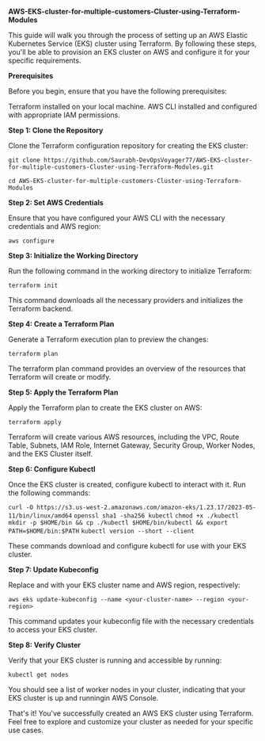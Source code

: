 **AWS-EKS-cluster-for-multiple-customers-Cluster-using-Terraform-Modules**

This guide will walk you through the process of setting up an AWS Elastic Kubernetes Service (EKS) cluster using Terraform. By following these steps, you'll be able to provision an EKS cluster on AWS and configure it for your specific requirements.

**Prerequisites**

Before you begin, ensure that you have the following prerequisites:

  Terraform installed on your local machine.
  AWS CLI installed and configured with appropriate IAM permissions.

**Step 1: Clone the Repository**

Clone the Terraform configuration repository for creating the EKS cluster:

``git clone https://github.com/Saurabh-DevOpsVoyager77/AWS-EKS-cluster-for-multiple-customers-Cluster-using-Terraform-Modules.git``

``cd AWS-EKS-cluster-for-multiple-customers-Cluster-using-Terraform-Modules``

**Step 2: Set AWS Credentials**

Ensure that you have configured your AWS CLI with the necessary credentials and AWS region:

``aws configure``

**Step 3: Initialize the Working Directory**

Run the following command in the working directory to initialize Terraform:

``terraform init``

This command downloads all the necessary providers and initializes the Terraform backend.

**Step 4: Create a Terraform Plan**

Generate a Terraform execution plan to preview the changes:

``terraform plan``

The terraform plan command provides an overview of the resources that Terraform will create or modify.

**Step 5: Apply the Terraform Plan**

Apply the Terraform plan to create the EKS cluster on AWS:

``terraform apply``

Terraform will create various AWS resources, including the VPC, Route Table, Subnets, IAM Role, Internet Gateway, Security Group, Worker Nodes, and the EKS Cluster itself.

**Step 6: Configure Kubectl**

Once the EKS cluster is created, configure kubectl to interact with it. Run the following commands:

``curl -O https://s3.us-west-2.amazonaws.com/amazon-eks/1.23.17/2023-05-11/bin/linux/amd64``
``openssl sha1 -sha256 kubectl``
``chmod +x ./kubectl``
``mkdir -p $HOME/bin && cp ./kubectl $HOME/bin/kubectl && export PATH=$HOME/bin:$PATH``
``kubectl version --short --client``

These commands download and configure kubectl for use with your EKS cluster.

**Step 7: Update Kubeconfig**

Replace <your-cluster-name> and <your-region> with your EKS cluster name and AWS region, respectively:

``aws eks update-kubeconfig --name <your-cluster-name> --region <your-region>``

This command updates your kubeconfig file with the necessary credentials to access your EKS cluster.

**Step 8: Verify Cluster**

Verify that your EKS cluster is running and accessible by running:

``kubectl get nodes``

You should see a list of worker nodes in your cluster, indicating that your EKS cluster is up and runningin AWS Console.

That's it! You've successfully created an AWS EKS cluster using Terraform. Feel free to explore and customize your cluster as needed for your specific use cases.

















